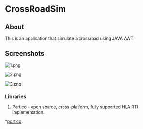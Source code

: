 # CrossRoadSim
## About
This is an application that simulate a crossroad using JAVA AWT

## Screenshots

![1.png](https://imgupload.pl/images/2022/01/10/1.md.png)

![2.png](https://imgupload.pl/images/2022/01/10/2.md.png)

![3.png](https://imgupload.pl/images/2022/01/10/3.md.png)

### Libraries
 1. Portico - open source, cross-platform, fully supported HLA RTI implementation.
  
  *[portico](http://porticoproject.org)
